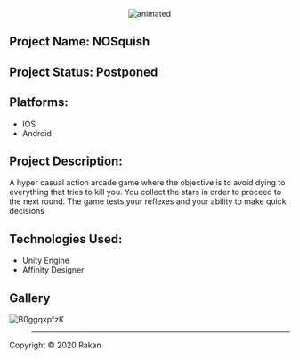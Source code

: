

<p align="center">
  <img src="https://user-images.githubusercontent.com/57303814/101995003-8e3df080-3c7b-11eb-9b9e-09dfeef0fe11.png" alt="animated" />
</p>

## Project Name:  NOSquish

## Project Status:  Postponed

## Platforms: 
-  IOS
-  Android

## Project Description:

A hyper casual action arcade game where the objective is to avoid dying to everything that tries to kill you. You collect the stars in order to proceed to the next round. The game tests your reflexes and your ability to make quick decisions
 
## Technologies Used:
- Unity Engine
- Affinity Designer


## Gallery

![B0ggqxpfzK](https://user-images.githubusercontent.com/57303814/101995023-be858f00-3c7b-11eb-8abb-e1b154635a54.gif)






> ----------------------------------------------


Copyright © 2020 Rakan
